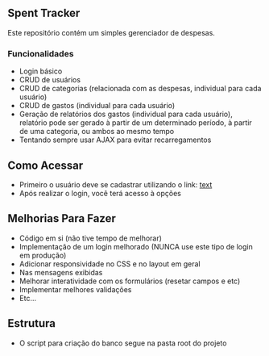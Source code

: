 ## Spent Tracker

Este repositório contém um simples gerenciador de despesas.

### Funcionalidades

- Login básico
- CRUD de usuários
- CRUD de categorias (relacionada com as despesas, individual para cada usuário)
- CRUD de gastos (individual para cada usuário)
- Geração de relatórios dos gastos (individual para cada usuário), relatório pode ser gerado à partir de um determinado período, à partir de uma categoria, ou ambos ao mesmo tempo
- Tentando sempre usar AJAX para evitar recarregamentos

## Como Acessar

- Primeiro o usuário deve se cadastrar utilizando o link: [text](http://137.131.159.175/public/)
- Após realizar o login, você terá acesso à opções

## Melhorias Para Fazer

- Código em si (não tive tempo de melhorar)
- Implementação de um login melhorado (NUNCA use este tipo de login em produção)
- Adicionar responsividade no CSS e no layout em geral
- Nas mensagens exibidas
- Melhorar interatividade com os formulários (resetar campos e etc)
- Implementar melhores validações
- Etc...

## Estrutura 

- O script para criação do banco segue na pasta root do projeto
